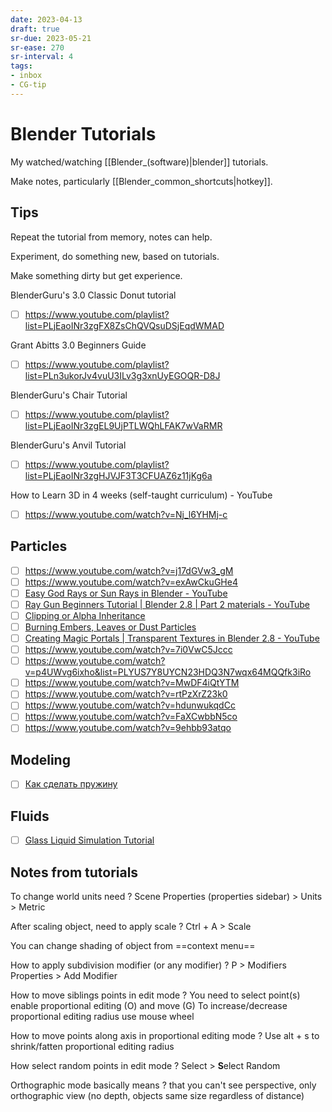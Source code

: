 ```yaml
---
date: 2023-04-13
draft: true
sr-due: 2023-05-21
sr-ease: 270
sr-interval: 4
tags:
- inbox
- CG-tip
---
```


# Blender Tutorials

My watched/watching [[Blender_(software)|blender]] tutorials.

Make notes, particularly [[Blender_common_shortcuts|hotkey]].

## Tips

Repeat the tutorial from memory, notes can help.

Experiment, do something new, based on tutorials.

Make something dirty but get experience.

BlenderGuru's 3.0 Classic Donut tutorial

- [ ] https://www.youtube.com/playlist?list=PLjEaoINr3zgFX8ZsChQVQsuDSjEqdWMAD

Grant Abitts 3.0 Beginners Guide

- [ ] https://www.youtube.com/playlist?list=PLn3ukorJv4vuU3ILv3g3xnUyEGOQR-D8J

BlenderGuru's Chair Tutorial

- [ ] https://www.youtube.com/playlist?list=PLjEaoINr3zgEL9UjPTLWQhLFAK7wVaRMR

BlenderGuru's Anvil Tutorial

- [ ] https://www.youtube.com/playlist?list=PLjEaoINr3zgHJVJF3T3CFUAZ6z11jKg6a

How to Learn 3D in 4 weeks (self-taught curriculum) - YouTube

- [ ] https://www.youtube.com/watch?v=Nj_l6YHMj-c

## Particles

- [ ] https://www.youtube.com/watch?v=j17dGVw3_gM
- [ ] https://www.youtube.com/watch?v=exAwCkuGHe4
- [ ] [Easy God Rays or Sun Rays in Blender - YouTube](https://www.youtube.com/watch?v=MQooOGayOQI)
- [ ] [Ray Gun Beginners Tutorial | Blender 2.8 | Part 2 materials - YouTube](https://www.youtube.com/watch?v=ffcf8W-4guA)
- [ ] [Clipping or Alpha Inheritance](https://www.youtube.com/watch?v=HeCs-VdpzdI)
- [ ] [Burning Embers, Leaves or Dust Particles](https://www.youtube.com/watch?v=Tg_gGLqDUqg)
- [ ] [Creating Magic Portals | Transparent Textures in Blender 2.8 - YouTube](https://www.youtube.com/watch?v=pBIRKRmsDkA)
- [ ] https://www.youtube.com/watch?v=7i0VwC5Jccc
- [ ] https://www.youtube.com/watch?v=p4UWvg6ixho&list=PLYUS7Y8UYCN23HDQ3N7wqx64MQQfk3iRo
- [ ] https://www.youtube.com/watch?v=MwDF4iQtYTM
- [ ] https://www.youtube.com/watch?v=rtPzXrZ23k0
- [ ] https://www.youtube.com/watch?v=hdunwukqdCc
- [ ] https://www.youtube.com/watch?v=FaXCwbbN5co
- [ ] https://www.youtube.com/watch?v=9ehbb93atqo

## Modeling

- [ ] [Как сделать пружину](https://www.youtube.com/watch?v=f_tbE0Kn7KM)

## Fluids

- [ ] [Glass Liquid Simulation Tutorial](https://www.youtube.com/watch?v=V_LEc4r9_a0)

## Notes from tutorials

To change world units need ? Scene Properties (properties sidebar) > Units >
Metric

After scaling object, need to apply scale ? Ctrl + A > Scale

You can change shading of object from ==context menu==

How to apply subdivision modifier (or any modifier) ? P > Modifiers Properties >
Add Modifier

How to move siblings points in edit mode ? You need to select point(s) enable
proportional editing (O) and move (G) To increase/decrease proportional editing
radius use mouse wheel

How to move points along axis in proportional editing mode ? Use alt + s to
shrink/fatten proportional editing radius

How select random points in edit mode ? Select > **S**elect Random

Orthographic mode basically means ? that you can't see perspective, only
orthographic view (no depth, objects same size regardless of distance)